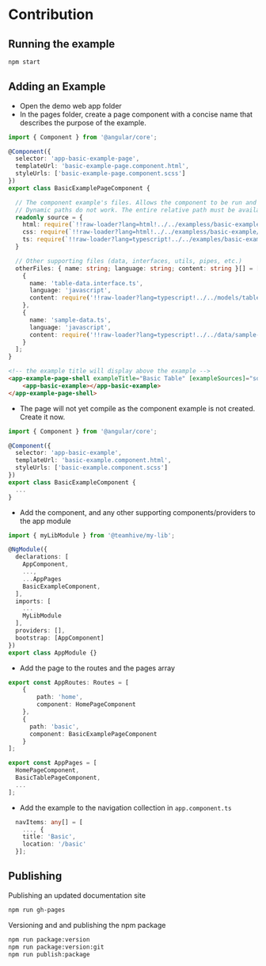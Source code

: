 # Contribution

## Running the example

```bash
npm start
```

## Adding an Example

* Open the demo web app folder
* In the pages folder, create a page component with a concise name that describes the purpose of the example.

```typescript
import { Component } from '@angular/core';

@Component({
  selector: 'app-basic-example-page',
  templateUrl: 'basic-example-page.component.html',
  styleUrls: ['basic-example-page.component.scss']
})
export class BasicExamplePageComponent {

  // The component example's files. Allows the component to be run and the files viewed at the same time. 
  // Dynamic paths do not work. The entire relative path must be available at compile time.
  readonly source = {
    html: require(`!!raw-loader?lang=html!../../exampless/basic-example/basic-example.component.html`),
    css: require(`!!raw-loader?lang=html!../../exampless/basic-example/basic-example.component.css`),
    ts: require(`!!raw-loader?lang=typescript!../../examples/basic-example/basic-example.component.ts`)
  }

  // Other supporting files (data, interfaces, utils, pipes, etc.)
  otherFiles: { name: string; language: string; content: string }[] = [
    {
      name: 'table-data.interface.ts',
      language: 'javascript',
      content: require('!!raw-loader?lang=typescript!../../models/table-data.interface.ts')
    },
    {
      name: 'sample-data.ts',
      language: 'javascript',
      content: require('!!raw-loader?lang=typescript!../../data/sample-data.ts')
    }
  ];
}
```

```html
<!-- the example title will display above the example -->
<app-example-page-shell exampleTitle="Basic Table" [exampleSources]="source" [otherSources]="otherFiles">
    <app-basic-example></app-basic-example>
</app-example-page-shell>
```

* The page will not yet compile as the component example is not created. Create it now.

```typescript
import { Component } from '@angular/core';

@Component({
  selector: 'app-basic-example',
  templateUrl: 'basic-example.component.html',
  styleUrls: ['basic-example.component.scss']
})
export class BasicExampleComponent {
  ...
}
```

* Add the component, and any other supporting components/providers to the app module

```typescript
import { myLibModule } from '@teamhive/my-lib';

@NgModule({
  declarations: [
    AppComponent,
    ...,
    ...AppPages
    BasicExampleComponent,
  ],
  imports: [
    ...
    MyLibModule
  ],
  providers: [],
  bootstrap: [AppComponent]
})
export class AppModule {}
```

* Add the page to the routes and the pages array

```typescript
export const AppRoutes: Routes = [
    {
        path: 'home',
        component: HomePageComponent
    },
    {
      path: 'basic',
      component: BasicExamplePageComponent
    }
];

export const AppPages = [
  HomePageComponent,
  BasicTablePageComponent,
  ...
];
```

* Add the example to the navigation collection in `app.component.ts`

```typescript
  navItems: any[] = [
    ..., {
    title: 'Basic',
    location: '/basic'
  }];
```

## Publishing

Publishing an updated documentation site

```bash
npm run gh-pages
```

Versioning and and publishing the npm package

```bash
npm run package:version
npm run package:version:git
npm run publish:package
```
